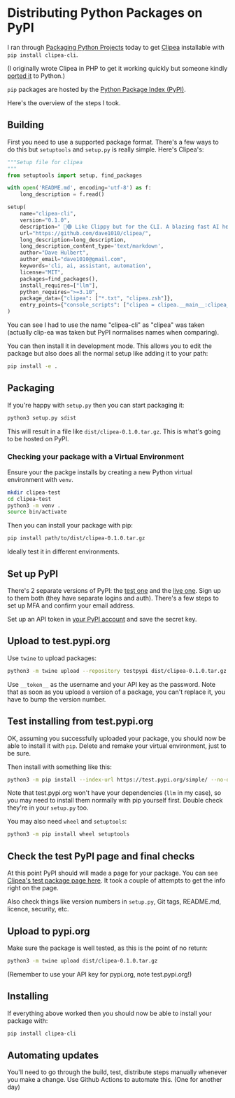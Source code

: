 # Distributing Python Packages on PyPI

I ran through [Packaging Python Projects](https://packaging.python.org/en/latest/tutorials/packaging-projects/)
today to get [Clipea](https://github.com/dave1010/clipea) installable with `pip install clipea-cli`.

(I originally wrote Clipea in PHP to get it working quickly but someone kindly [ported it](https://github.com/dave1010/clipea/pull/16) to Python.)

`pip` packages are hosted by the [Python Package Index (PyPI)](https://pypi.org/).

Here's the overview of the steps I took.

## Building

First you need to use a supported package format.
There's a few ways to do this but `setuptools` and `setup.py` is really simple. Here's Clipea's:

```python
"""Setup file for clipea
"""
from setuptools import setup, find_packages

with open('README.md', encoding='utf-8') as f:
    long_description = f.read()

setup(
    name="clipea-cli",
    version="0.1.0",
    description=" 📎🟢 Like Clippy but for the CLI. A blazing fast AI helper for your command line ",
    url="https://github.com/dave1010/clipea/",
    long_description=long_description,
    long_description_content_type='text/markdown',
    author="Dave Hulbert",
    author_email="dave1010@gmail.com",
    keywords='cli, ai, assistant, automation',
    license="MIT",
    packages=find_packages(),
    install_requires=["llm"],
    python_requires=">=3.10",
    package_data={"clipea": ["*.txt", "clipea.zsh"]},
    entry_points={"console_scripts": ["clipea = clipea.__main__:clipea_main"]},
)
```

You can see I had to use the name "clipea-cli" as "clipea" was taken (actually clip-ea was taken but PyPI normalises names when comparing).

You can then install it in development mode. This allows you to edit the package but also does all the normal setup like adding it to your path:

```bash
pip install -e .
```

## Packaging

If you're happy with `setup.py` then you can start packaging it:

```bash
python3 setup.py sdist
```

This will result in a file like `dist/clipea-0.1.0.tar.gz`. This is what's going to be hosted on PyPI.

### Checking your package with a Virtual Environment

Ensure your the packge installs by creating a new Python virtual environment with `venv`.

```bash
mkdir clipea-test
cd clipea-test
python3 -m venv .
source bin/activate
```

Then you can install your package with pip:

```bash
pip install path/to/dist/clipea-0.1.0.tar.gz
```

Ideally test it in different environments.

## Set up PyPI

There's 2 separate versions of PyPI: the [test one](https://test.pypi.org/) and the [live one](https://pypi.org/).
Sign up to them both (they have separate logins and auth). There's a few steps to set up MFA and confirm
your email address.

Set up an API token in [your PyPI account](https://pypi.org/manage/account/#api-tokens) and save the secret key.

## Upload to test.pypi.org

Use `twine` to upload packages:

```bash
python3 -m twine upload --repository testpypi dist/clipea-0.1.0.tar.gz
```

Use `__token__` as the username and your API key as the password.
Note that as soon as you upload a version of a package, you can't replace it, you have to bump the version number.

## Test installing from test.pypi.org

OK, assuming you successfully uploaded your package, you should now be able to install it with `pip`.
Delete and remake your virtual environment, just to be sure.

Then install with something like this:

```bash
python3 -m pip install --index-url https://test.pypi.org/simple/ --no-deps --no-build-isolation clipea
```

Note that test.pypi.org won't have your dependencies (`llm` in my case), so you may need to install them
normally with pip yourself first. Double check they're in your `setup.py` too.

You may also need `wheel` and `setuptools`:

```bash
python3 -m pip install wheel setuptools
```

## Check the test PyPI page and final checks

At this point PyPI should will made a page for your package. You can see
[Clipea's test package page here](https://test.pypi.org/project/clipea/).
It took a couple of attempts to get the info right on the page.

Also check things like version numbers in `setup.py`, Git tags, README.md, licence, security, etc.

## Upload to pypi.org

Make sure the package is well tested, as this is the point of no return:

```bash
python3 -m twine upload dist/clipea-0.1.0.tar.gz
```

(Remember to use your API key for pypi.org, note test.pypi.org!)

## Installing

If everything above worked then you should now be able to install your package with:

```bash
pip install clipea-cli
```

## Automating updates

You'll need to go through the build, test, distribute steps manually whenever you make a change.
Use Github Actions to automate this. (One for another day)
